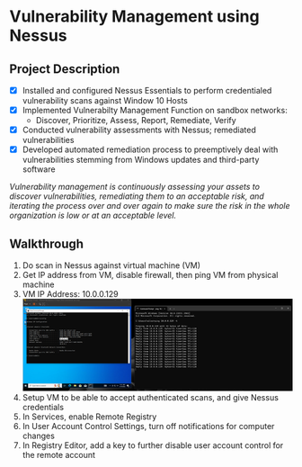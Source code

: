 # Vulnerability Management using Nessus
## Project Description
- [x] Installed and configured Nessus Essentials to perform credentialed vulnerability scans against Window 10 Hosts
- [x] Implemented Vulnerabilty Management Function on sandbox networks:
  - Discover, Prioritize, Assess, Report, Remediate, Verify 
- [x] Conducted vulnerability assessments with Nessus; remediated vulnerabilities
- [x] Developed automated remediation process to preemptively deal with vulnerabilities stemming from Windows updates and third-party software

_Vulnerability management is continuously assessing your assets to discover vulnerabilities, remediating them to an acceptable risk, and iterating the process over and over again to make sure the risk in the whole organization is low or at an acceptable level._

## Walkthrough
1. Do scan in Nessus against virtual machine (VM)
  1. Get IP address from VM, disable firewall, then ping VM from physical machine
  2. VM IP Address: 10.0.0.129
![IP](https://raw.githubusercontent.com/nilesh-domah/Nilesh-Cybersecurity-Portfolio/main/Portfolio%20Projects/Vulnerability%20Management/IP.png)
2. Setup VM to be able to accept authenticated scans, and give Nessus credentials
  1. In Services, enable Remote Registry
  2. In User Account Control Settings, turn off notifications for computer changes
  3. In Registry Editor, add a key to further disable user account control for the remote account 

